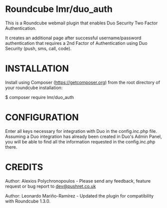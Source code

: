 Roundcube lmr/duo_auth
==================

This is a Roundcube webmail plugin that enables Duo Security Two Factor Authentication.

It creates an additional page after successful username/password authentication that requires a 2nd Factor of Authentication using Duo Security (push, sms, call, code).

INSTALLATION
============

Install using Composer (https://getcomposer.org) from the root directory of your roundcube installation:

$ composer require lmr/duo_auth

CONFIGURATION
=============
Enter all keys necessary for integration with Duo in the config.inc.php file.
Assuming a Duo integration has already been created in Duo's Admin Panel, you will be able to find all the information requested in the config.inc.php there.

CREDITS
=======
Author: Alexios Polychronopoulos - Please send any feedback, feature request or bug report to dev@pushret.co.uk

Author: Leonardo Mariño-Ramírez - Updated the plugin for compatibility with Roundcube 1.3.0.
